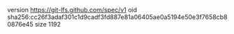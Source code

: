 version https://git-lfs.github.com/spec/v1
oid sha256:cc26f3adaf301c1d9cadf3fd887e81a06405ae0a5194e50e3f7658cb80876e45
size 1192
